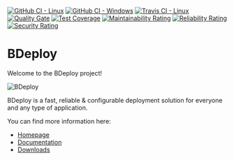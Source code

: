 [![GitHub CI - Linux](https://github.com/bdeployteam/bdeploy/workflows/BDeploy%20CI%20-%20Linux/badge.svg)](https://github.com/bdeployteam/bdeploy/actions?query=workflow%3A%22BDeploy+CI+-+Linux%22)
[![GitHub CI - Windows](https://github.com/bdeployteam/bdeploy/workflows/BDeploy%20CI%20-%20Windows/badge.svg)](https://github.com/bdeployteam/bdeploy/actions?query=workflow%3A%22BDeploy+CI+-+Windows%22)
[![Travis CI - Linux](https://travis-ci.com/bdeployteam/bdeploy.svg?branch=master)](https://travis-ci.com/bdeployteam/bdeploy)
[![Quality Gate](https://sonarcloud.io/api/project_badges/measure?metric=alert_status&project=bdeployteam_bdeploy)](https://sonarcloud.io/dashboard?id=bdeployteam_bdeploy)
[![Test Coverage](https://sonarcloud.io/api/project_badges/measure?metric=coverage&project=bdeployteam_bdeploy)](https://sonarcloud.io/dashboard?id=bdeployteam_bdeploy)
[![Maintainability Rating](https://sonarcloud.io/api/project_badges/measure?metric=sqale_rating&project=bdeployteam_bdeploy)](https://sonarcloud.io/dashboard?id=bdeployteam_bdeploy)
[![Reliability Rating](https://sonarcloud.io/api/project_badges/measure?metric=reliability_rating&project=bdeployteam_bdeploy)](https://sonarcloud.io/dashboard?id=bdeployteam_bdeploy)
[![Security Rating](https://sonarcloud.io/api/project_badges/measure?metric=security_rating&project=bdeployteam_bdeploy)](https://sonarcloud.io/dashboard?id=bdeployteam_bdeploy)

# BDeploy

Welcome to the BDeploy project!

![BDeploy](https://bdeploy.io/user/images/BDeploy_DnD_Applications.png)

BDeploy is a fast, reliable & configurable deployment solution for everyone and any type of application.

You can find more information here:

* [Homepage](https://bdeploy.io)
* [Documentation](https://bdeploy.io/user/index.html)
* [Downloads](https://github.com/bdeployteam/bdeploy/releases)

